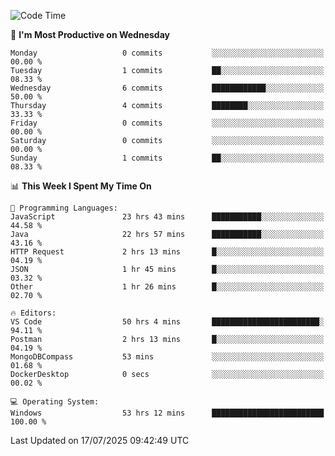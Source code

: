 <!--START_SECTION:waka-->
![Code Time](http://img.shields.io/badge/Code%20Time-5%2C348%20hrs%2023%20mins-blue)

📅 **I'm Most Productive on Wednesday** 

```text
Monday                   0 commits           ░░░░░░░░░░░░░░░░░░░░░░░░░   00.00 % 
Tuesday                  1 commits           ██░░░░░░░░░░░░░░░░░░░░░░░   08.33 % 
Wednesday                6 commits           ████████████░░░░░░░░░░░░░   50.00 % 
Thursday                 4 commits           ████████░░░░░░░░░░░░░░░░░   33.33 % 
Friday                   0 commits           ░░░░░░░░░░░░░░░░░░░░░░░░░   00.00 % 
Saturday                 0 commits           ░░░░░░░░░░░░░░░░░░░░░░░░░   00.00 % 
Sunday                   1 commits           ██░░░░░░░░░░░░░░░░░░░░░░░   08.33 % 
```


📊 **This Week I Spent My Time On** 

```text
💬 Programming Languages: 
JavaScript               23 hrs 43 mins      ███████████░░░░░░░░░░░░░░   44.58 % 
Java                     22 hrs 57 mins      ███████████░░░░░░░░░░░░░░   43.16 % 
HTTP Request             2 hrs 13 mins       █░░░░░░░░░░░░░░░░░░░░░░░░   04.19 % 
JSON                     1 hr 45 mins        █░░░░░░░░░░░░░░░░░░░░░░░░   03.32 % 
Other                    1 hr 26 mins        █░░░░░░░░░░░░░░░░░░░░░░░░   02.70 % 

🔥 Editors: 
VS Code                  50 hrs 4 mins       ████████████████████████░   94.11 % 
Postman                  2 hrs 13 mins       █░░░░░░░░░░░░░░░░░░░░░░░░   04.19 % 
MongoDBCompass           53 mins             ░░░░░░░░░░░░░░░░░░░░░░░░░   01.68 % 
DockerDesktop            0 secs              ░░░░░░░░░░░░░░░░░░░░░░░░░   00.02 % 

💻 Operating System: 
Windows                  53 hrs 12 mins      █████████████████████████   100.00 % 
```


 Last Updated on 17/07/2025 09:42:49 UTC
<!--END_SECTION:waka-->
